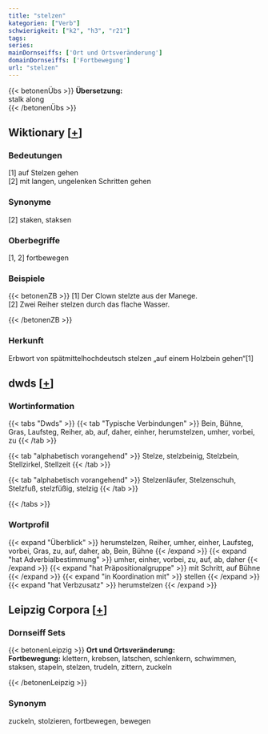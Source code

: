 ```yaml
---
title: "stelzen"
kategorien: ["Verb"]
schwierigkeit: ["k2", "h3", "r21"]
tags:
series:
mainDornseiffs: ['Ort und Ortsveränderung']
domainDornseiffs: ['Fortbewegung']
url: "stelzen"
---
```


{{< betonenÜbs >}}
**Übersetzung:**  
stalk along  
{{< /betonenÜbs >}}

## Wiktionary [[+](https://de.wiktionary.org/wiki/stelzen)]

### Bedeutungen
[1] auf Stelzen gehen  
[2] mit langen, ungelenken Schritten gehen  

### Synonyme
[2] staken, staksen  

### Oberbegriffe
[1, 2] fortbewegen  

### Beispiele
{{< betonenZB >}}
[1] Der Clown stelzte aus der Manege.  
[2] Zwei Reiher stelzen durch das flache Wasser.  

{{< /betonenZB >}}
### Herkunft
Erbwort von spätmittelhochdeutsch stelzen „auf einem Holzbein gehen“[1]  



## dwds [[+](https://www.dwds.de/wb/stelzen)]

### Wortinformation
{{< tabs "Dwds" >}}
{{< tab "Typische Verbindungen" >}}
Bein, Bühne, Gras, Laufsteg, Reiher, ab, auf, daher, einher, herumstelzen, umher, vorbei, zu
{{< /tab >}}

{{< tab "alphabetisch vorangehend" >}}
Stelze, stelzbeinig, Stelzbein, Stellzirkel, Stellzeit
{{< /tab >}}

{{< tab "alphabetisch vorangehend" >}}
Stelzenläufer, Stelzenschuh, Stelzfuß, stelzfüßig, stelzig
{{< /tab >}}

{{< /tabs >}}

### Wortprofil
{{< expand "Überblick" >}} herumstelzen, Reiher, umher, einher, Laufsteg, vorbei, Gras, zu, auf, daher, ab, Bein, Bühne {{< /expand >}}
{{< expand "hat Adverbialbestimmung" >}} umher, einher, vorbei, zu, auf, ab, daher {{< /expand >}}
{{< expand "hat Präpositionalgruppe" >}} mit Schritt, auf Bühne {{< /expand >}}
{{< expand "in Koordination mit" >}} stellen {{< /expand >}}
{{< expand "hat Verbzusatz" >}} herumstelzen {{< /expand >}}

## Leipzig Corpora [[+](https://corpora.uni-leipzig.de/en/res?word=stelzen&corpusId=deu_newscrawl-public_2018)]

### Dornseiff Sets
{{< betonenLeipzig >}}
**Ort und Ortsveränderung:**  
**Fortbewegung:** klettern, krebsen, latschen, schlenkern, schwimmen, staksen, stapeln, stelzen, trudeln, zittern, zuckeln  

{{< /betonenLeipzig >}}

### Synonym
zuckeln, stolzieren, fortbewegen, bewegen

